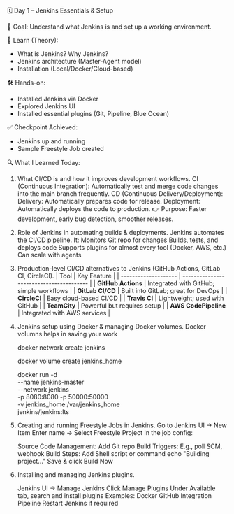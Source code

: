 🗓️ Day 1 – Jenkins Essentials & Setup

🎯 Goal: Understand what Jenkins is and set up a working environment.

🧠 Learn (Theory):
- What is Jenkins? Why Jenkins?
- Jenkins architecture (Master-Agent model)
- Installation (Local/Docker/Cloud-based)

🛠️ Hands-on:
- Installed Jenkins via Docker
- Explored Jenkins UI
- Installed essential plugins (Git, Pipeline, Blue Ocean)

✅ Checkpoint Achieved:
- Jenkins up and running
- Sample Freestyle Job created


🔍 What I Learned Today:
1. What CI/CD is and how it improves development workflows.
    CI (Continuous Integration): Automatically test and merge code changes into the main branch frequently.
    CD (Continuous Delivery/Deployment):
    Delivery: Automatically prepares code for release.
    Deployment: Automatically deploys the code to production.
    👉 Purpose: Faster development, early bug detection, smoother releases.

2. Role of Jenkins in automating builds & deployments.
    Jenkins automates the CI/CD pipeline. It:
    Monitors Git repo for changes
    Builds, tests, and deploys code
    Supports plugins for almost every tool (Docker, AWS, etc.)
    Can scale with agents

3. Production-level CI/CD alternatives to Jenkins (GitHub Actions, GitLab CI, CircleCI).
    | Tool                 | Key Feature                              |
    | -------------------- | ---------------------------------------- |
    | **GitHub Actions**   | Integrated with GitHub; simple workflows |
    | **GitLab CI/CD**     | Built into GitLab; great for DevOps      |
    | **CircleCI**         | Easy cloud-based CI/CD                   |
    | **Travis CI**        | Lightweight; used with GitHub            |
    | **TeamCity**         | Powerful but requires setup              |
    | **AWS CodePipeline** | Integrated with AWS services             |


4. Jenkins setup using Docker & managing Docker volumes.
    Docker volumns helps in saving your work

    docker network create jenkins

    docker volume create jenkins_home

    docker run -d \
    --name jenkins-master \
    --network jenkins \
    -p 8080:8080 -p 50000:50000 \
    -v jenkins_home:/var/jenkins_home \
    jenkins/jenkins:lts


5. Creating and running Freestyle Jobs in Jenkins.
    Go to Jenkins UI → New Item
    Enter name → Select Freestyle Project
    In the job config:

    Source Code Management: Add Git repo
    Build Triggers: E.g., poll SCM, webhook
    Build Steps: Add Shell script or command
    echo "Building project..."
    Save & click Build Now


6. Installing and managing Jenkins plugins.

    Jenkins UI → Manage Jenkins
    Click Manage Plugins
    Under Available tab, search and install plugins
    Examples:
    Docker
    GitHub Integration
    Pipeline
    Restart Jenkins if required

